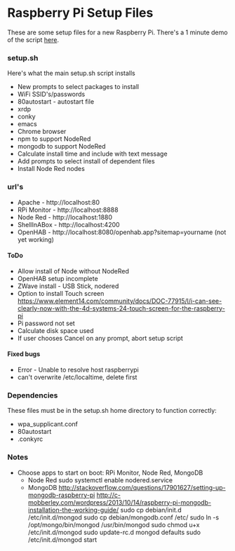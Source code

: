 # Raspberry Pi Setup Files

These are some setup files for a new Raspberry Pi. There's a 1 minute demo of the script [here](https://youtu.be/llwiVLaB8lU).

### setup.sh

Here's what the main setup.sh script installs

* New prompts to select packages to install
* WiFi SSID's/passwords
* 80autostart - autostart file
* xrdp
* conky
* emacs
* Chrome browser
* npm to support NodeRed
* mongodb to support NodeRed
* Calculate install time and include with text message
* Add prompts to select install of dependent files
* Install Node Red nodes

### url's

* Apache - http://localhost:80
* RPi Monitor - http://localhost:8888
* Node Red - http://localhost:1880
* ShellInABox - http://localhost:4200
* OpenHAB - http://localhost:8080/openhab.app?sitemap=yourname (not yet working)

#### ToDo

* Allow install of Node without NodeRed
* OpenHAB setup incomplete
* ZWave install - USB Stick, nodered
* Option to install Touch screen
   https://www.element14.com/community/docs/DOC-77915/l/i-can-see-clearly-now-with-the-4d-systems-24-touch-screen-for-the-raspberry-pi
* Pi password not set
* Calculate disk space used
* If user chooses Cancel on any prompt, abort setup script

#### Fixed bugs

* Error - Unable to resolve host raspberrypi
* can't overwrite /etc/localtime, delete first

### Dependencies

These files must be in the setup.sh home directory to function correctly:

* wpa_supplicant.conf
* 80autostart
* .conkyrc

### Notes

* Choose apps to start on boot: RPi Monitor, Node Red, MongoDB
  * Node Red
     sudo systemctl enable nodered.service
  * MongoDB
    http://stackoverflow.com/questions/17901627/setting-up-mongodb-raspberry-pi
    http://c-mobberley.com/wordpress/2013/10/14/raspberry-pi-mongodb-installation-the-working-guide/
    sudo cp debian/init.d /etc/init.d/mongod
    sudo cp debian/mongodb.conf /etc/
    sudo ln -s /opt/mongo/bin/mongod /usr/bin/mongod
    sudo chmod u+x /etc/init.d/mongod
    sudo update-rc.d mongod defaults
    sudo /etc/init.d/mongod start
